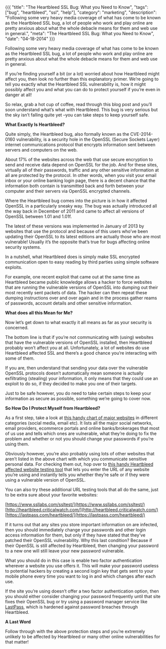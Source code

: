 {{{
  "title": "The Heartbleed SSL Bug: What you Need to Know",
  "tags": ["bug", "heartbleed", "ssl", "help"],
  "category": "marketing",
  "description": "Following some very heavy media coverage of what has come to be known as the Heartbleed SSL bug, a lot of people who work and play online are pretty anxious about what the whole debacle means for them and web use in general.",
  "meta": "The Heartbleed SSL Bug: What you Need to Know",
  "date": "04-18-2014"
}}}

Following some very heavy media coverage of what has come to be known as the Heartbleed SSL bug, a lot of people who work and play online are pretty anxious about what the whole debacle means for them and web use in general. 

If you’re finding yourself a bit (or a lot) worried about how Heartbleed might affect you, then look no further than this explanatory primer. We’re going to tell you exactly what the Heartbleed SSL vulnerability is, how it might possibly affect you and what you can do to protect yourself if you’re even in danger at all! 

So relax, grab a hot cup of coffee, read through this blog post and you’ll soon understand what’s what with Heartbleed. This bug is very serious but the sky isn’t falling quite yet –you can take steps to keep yourself safe.

**What Exactly Is Heartbleed?**

Quite simply, the Heartbleed bug, also formally known as the CVE-2014-0160 vulnerability, is a security hole in the OpenSSL (Secure Sockets Layer) internet communications protocol that encrypts information sent between servers and computers on the web.
 
About 17% of the websites across the web that use secure encryption to send and receive data depend on OpenSSL for the job. And for these sites, virtually all of their passwords, traffic and any other sensitive information at all are protected by the protocol. 
In other words, when you visit your email inbox or your online banking login page, there is a decent chance that the information both contain is transmitted back and forth between your computer and their servers via OpenSSL encrypted channels.

Where the Heartbleed bug comes into the picture is in how it affected OpenSSL in a particularly sneaky way. The bug was actually introduced all the way back in December of 2011 and came to affect all versions of OpenSSL between 1.01 and 1.01f. 

The latest of these versions was implemented in January of 2013 by websites that use the protocol and because of this users who’ve been updating their OpenSSL to its latest editions are actually those who are most vulnerable! Usually it’s the opposite that’s true for bugs affecting online security systems.

In a nutshell, what Heartbleed does is simply make SSL encrypted communication open to easy reading by third parties using simple software exploits. 

For example, one recent exploit that came out at the same time as Heartbleed became public knowledge allows a hacker to force websites that are running the vulnerable versions of OpenSSL into dumping out their most recently sent packets of data. The hacker can then repeat these dumping instructions over and over again and in the process gather reams of passwords, account details and other sensitive information.

**What does all this Mean for Me?**

Now let’s get down to what exactly it all means as far as your security is concerned.

The bottom line is that if you’re not communicating with (using) websites that have the vulnerable versions of OpenSSL installed, then Heartbleed probably won’t affect you at all. Unfortunately, a lot of websites do use Heartbleed affected SSL and there’s a good chance you’re interacting with some of them.

If you are, then understand that sending your data over the vulnerable OpenSSL protocols doesn’t automatically mean someone is actually exfiltrating (stealing) your information, it only means that they could use an exploit to do so, if they decided to make you one of their targets.

Just to be safe however, you do need to take certain steps to keep your information as secure as possible, something we’re going to cover now.

**So How Do I Protect Myself from Heartbleed?**

As a first step, take a look at  [ this handy chart of major websites](http://mashable.com/2014/04/09/heartbleed-bug-websites-affected/) in different categories (social media, email etc). It lists all the major social networks, email providers, ecommerce portals and online banks/brokerages that most of us use and tells which ones are vulnerable, what they’re doing to fix the problem and whether or not you should change your passwords if you’re using them.

Obviously however, you’re also probably using lots of other websites that aren’t listed in the above chart with which you communicate sensitive personal data. For checking them out, hop over to [this handy Heartbleed affected website testing tool](http://filippo.io/Heartbleed/) that lets you enter the URL of any website you’re using and instantly tells you whether they’re safe or if they were using a vulnerable version of OpenSSL.

You can also try these additional URL testing tools that all do the same, just to be extra sure about your favorite websites:

[https://www.ssllabs.com/ssltest/](https://www.ssllabs.com/ssltest/)<br>
[http://heartbleed.criticalwatch.com/](http://heartbleed.criticalwatch.com/)<br>
[https://lastpass.com/heartbleed/](https://lastpass.com/heartbleed/)<br>

If it turns out that any sites you store important information on are infected, then you should immediately change your passwords and other login access information for them, but only if they have stated that they’ve patched their OpenSSL vulnerability. Why this last condition? Because if their OpenSSL is still affected by Heartbleed, then changing your password to a new one will still leave your new password vulnerable.
 
What you should do in this case is enable two factor authentication wherever a website you use offers it. This will make your password useless to potential hackers by creating a second login key that gets sent to your mobile phone every time you want to log in and which changes after each use.

If the site you’re using doesn’t offer a two factor authentication option, then you should either consider changing your password frequently until that site fixes their OpenSSL bug or try using a password manager service like [LastPass](https://lastpass.com/heartbleed/), which is hardened against password breaches through Heartbleed.

**A Last Word**

Follow through with the above protection steps and you’re extremely unlikely to be affected by Heartbleed or many other online vulnerabilities for that matter!
